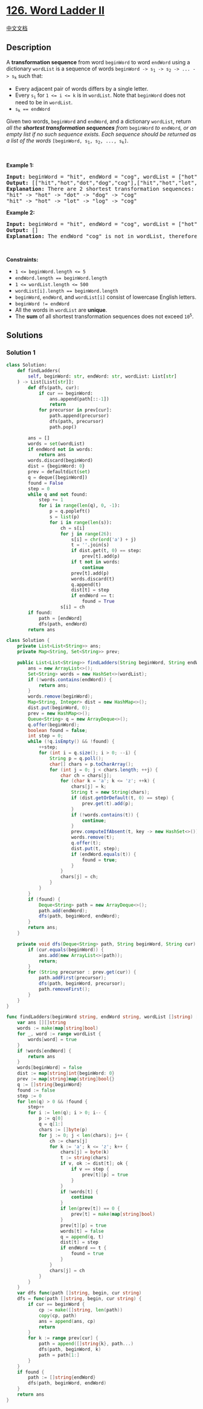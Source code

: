 # [126. Word Ladder II](https://leetcode.com/problems/word-ladder-ii)

[中文文档](/solution/0100-0199/0126.Word%20Ladder%20II/README.md)

<!-- tags:Breadth-First Search,Hash Table,String,Backtracking -->

## Description

<p>A <strong>transformation sequence</strong> from word <code>beginWord</code> to word <code>endWord</code> using a dictionary <code>wordList</code> is a sequence of words <code>beginWord -&gt; s<sub>1</sub> -&gt; s<sub>2</sub> -&gt; ... -&gt; s<sub>k</sub></code> such that:</p>

<ul>
	<li>Every adjacent pair of words differs by a single letter.</li>
	<li>Every <code>s<sub>i</sub></code> for <code>1 &lt;= i &lt;= k</code> is in <code>wordList</code>. Note that <code>beginWord</code> does not need to be in <code>wordList</code>.</li>
	<li><code>s<sub>k</sub> == endWord</code></li>
</ul>

<p>Given two words, <code>beginWord</code> and <code>endWord</code>, and a dictionary <code>wordList</code>, return <em>all the <strong>shortest transformation sequences</strong> from</em> <code>beginWord</code> <em>to</em> <code>endWord</code><em>, or an empty list if no such sequence exists. Each sequence should be returned as a list of the words </em><code>[beginWord, s<sub>1</sub>, s<sub>2</sub>, ..., s<sub>k</sub>]</code>.</p>

<p>&nbsp;</p>
<p><strong class="example">Example 1:</strong></p>

<pre>
<strong>Input:</strong> beginWord = &quot;hit&quot;, endWord = &quot;cog&quot;, wordList = [&quot;hot&quot;,&quot;dot&quot;,&quot;dog&quot;,&quot;lot&quot;,&quot;log&quot;,&quot;cog&quot;]
<strong>Output:</strong> [[&quot;hit&quot;,&quot;hot&quot;,&quot;dot&quot;,&quot;dog&quot;,&quot;cog&quot;],[&quot;hit&quot;,&quot;hot&quot;,&quot;lot&quot;,&quot;log&quot;,&quot;cog&quot;]]
<strong>Explanation:</strong>&nbsp;There are 2 shortest transformation sequences:
&quot;hit&quot; -&gt; &quot;hot&quot; -&gt; &quot;dot&quot; -&gt; &quot;dog&quot; -&gt; &quot;cog&quot;
&quot;hit&quot; -&gt; &quot;hot&quot; -&gt; &quot;lot&quot; -&gt; &quot;log&quot; -&gt; &quot;cog&quot;
</pre>

<p><strong class="example">Example 2:</strong></p>

<pre>
<strong>Input:</strong> beginWord = &quot;hit&quot;, endWord = &quot;cog&quot;, wordList = [&quot;hot&quot;,&quot;dot&quot;,&quot;dog&quot;,&quot;lot&quot;,&quot;log&quot;]
<strong>Output:</strong> []
<strong>Explanation:</strong> The endWord &quot;cog&quot; is not in wordList, therefore there is no valid transformation sequence.
</pre>

<p>&nbsp;</p>
<p><strong>Constraints:</strong></p>

<ul>
	<li><code>1 &lt;= beginWord.length &lt;= 5</code></li>
	<li><code>endWord.length == beginWord.length</code></li>
	<li><code>1 &lt;= wordList.length &lt;= 500</code></li>
	<li><code>wordList[i].length == beginWord.length</code></li>
	<li><code>beginWord</code>, <code>endWord</code>, and <code>wordList[i]</code> consist of lowercase English letters.</li>
	<li><code>beginWord != endWord</code></li>
	<li>All the words in <code>wordList</code> are <strong>unique</strong>.</li>
	<li>The <strong>sum</strong> of all shortest transformation sequences does not exceed <code>10<sup>5</sup></code>.</li>
</ul>

## Solutions

### Solution 1

<!-- tabs:start -->

```python
class Solution:
    def findLadders(
        self, beginWord: str, endWord: str, wordList: List[str]
    ) -> List[List[str]]:
        def dfs(path, cur):
            if cur == beginWord:
                ans.append(path[::-1])
                return
            for precursor in prev[cur]:
                path.append(precursor)
                dfs(path, precursor)
                path.pop()

        ans = []
        words = set(wordList)
        if endWord not in words:
            return ans
        words.discard(beginWord)
        dist = {beginWord: 0}
        prev = defaultdict(set)
        q = deque([beginWord])
        found = False
        step = 0
        while q and not found:
            step += 1
            for i in range(len(q), 0, -1):
                p = q.popleft()
                s = list(p)
                for i in range(len(s)):
                    ch = s[i]
                    for j in range(26):
                        s[i] = chr(ord('a') + j)
                        t = ''.join(s)
                        if dist.get(t, 0) == step:
                            prev[t].add(p)
                        if t not in words:
                            continue
                        prev[t].add(p)
                        words.discard(t)
                        q.append(t)
                        dist[t] = step
                        if endWord == t:
                            found = True
                    s[i] = ch
        if found:
            path = [endWord]
            dfs(path, endWord)
        return ans
```

```java
class Solution {
    private List<List<String>> ans;
    private Map<String, Set<String>> prev;

    public List<List<String>> findLadders(String beginWord, String endWord, List<String> wordList) {
        ans = new ArrayList<>();
        Set<String> words = new HashSet<>(wordList);
        if (!words.contains(endWord)) {
            return ans;
        }
        words.remove(beginWord);
        Map<String, Integer> dist = new HashMap<>();
        dist.put(beginWord, 0);
        prev = new HashMap<>();
        Queue<String> q = new ArrayDeque<>();
        q.offer(beginWord);
        boolean found = false;
        int step = 0;
        while (!q.isEmpty() && !found) {
            ++step;
            for (int i = q.size(); i > 0; --i) {
                String p = q.poll();
                char[] chars = p.toCharArray();
                for (int j = 0; j < chars.length; ++j) {
                    char ch = chars[j];
                    for (char k = 'a'; k <= 'z'; ++k) {
                        chars[j] = k;
                        String t = new String(chars);
                        if (dist.getOrDefault(t, 0) == step) {
                            prev.get(t).add(p);
                        }
                        if (!words.contains(t)) {
                            continue;
                        }
                        prev.computeIfAbsent(t, key -> new HashSet<>()).add(p);
                        words.remove(t);
                        q.offer(t);
                        dist.put(t, step);
                        if (endWord.equals(t)) {
                            found = true;
                        }
                    }
                    chars[j] = ch;
                }
            }
        }
        if (found) {
            Deque<String> path = new ArrayDeque<>();
            path.add(endWord);
            dfs(path, beginWord, endWord);
        }
        return ans;
    }

    private void dfs(Deque<String> path, String beginWord, String cur) {
        if (cur.equals(beginWord)) {
            ans.add(new ArrayList<>(path));
            return;
        }
        for (String precursor : prev.get(cur)) {
            path.addFirst(precursor);
            dfs(path, beginWord, precursor);
            path.removeFirst();
        }
    }
}
```

```go
func findLadders(beginWord string, endWord string, wordList []string) [][]string {
	var ans [][]string
	words := make(map[string]bool)
	for _, word := range wordList {
		words[word] = true
	}
	if !words[endWord] {
		return ans
	}
	words[beginWord] = false
	dist := map[string]int{beginWord: 0}
	prev := map[string]map[string]bool{}
	q := []string{beginWord}
	found := false
	step := 0
	for len(q) > 0 && !found {
		step++
		for i := len(q); i > 0; i-- {
			p := q[0]
			q = q[1:]
			chars := []byte(p)
			for j := 0; j < len(chars); j++ {
				ch := chars[j]
				for k := 'a'; k <= 'z'; k++ {
					chars[j] = byte(k)
					t := string(chars)
					if v, ok := dist[t]; ok {
						if v == step {
							prev[t][p] = true
						}
					}
					if !words[t] {
						continue
					}
					if len(prev[t]) == 0 {
						prev[t] = make(map[string]bool)
					}
					prev[t][p] = true
					words[t] = false
					q = append(q, t)
					dist[t] = step
					if endWord == t {
						found = true
					}
				}
				chars[j] = ch
			}
		}
	}
	var dfs func(path []string, begin, cur string)
	dfs = func(path []string, begin, cur string) {
		if cur == beginWord {
			cp := make([]string, len(path))
			copy(cp, path)
			ans = append(ans, cp)
			return
		}
		for k := range prev[cur] {
			path = append([]string{k}, path...)
			dfs(path, beginWord, k)
			path = path[1:]
		}
	}
	if found {
		path := []string{endWord}
		dfs(path, beginWord, endWord)
	}
	return ans
}
```

<!-- tabs:end -->

<!-- end -->
